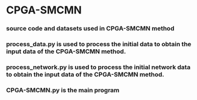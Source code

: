 # CPGA-SMCMN
### source code and datasets used in CPGA-SMCMN method
### process_data.py is used to process the initial data to obtain the input data of the CPGA-SMCMN method.
### process_network.py is used to process the initial network data to obtain the input data of the CPGA-SMCMN method.
### CPGA-SMCMN.py is the main program
